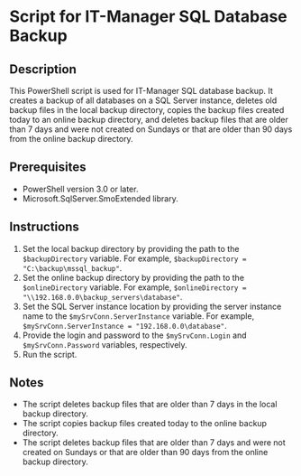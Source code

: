 # Script for IT-Manager SQL Database Backup

## Description
This PowerShell script is used for IT-Manager SQL database backup. It creates a backup of all databases on a SQL Server instance, deletes old backup files in the local backup directory, copies the backup files created today to an online backup directory, and deletes backup files that are older than 7 days and were not created on Sundays or that are older than 90 days from the online backup directory.

## Prerequisites
- PowerShell version 3.0 or later.
- Microsoft.SqlServer.SmoExtended library.

## Instructions
1. Set the local backup directory by providing the path to the `$backupDirectory` variable. For example, `$backupDirectory = "C:\backup\mssql_backup"`.
2. Set the online backup directory by providing the path to the `$onlineDirectory` variable. For example, `$onlineDirectory = "\\192.168.0.0\backup_servers\database"`.
3. Set the SQL Server instance location by providing the server instance name to the `$mySrvConn.ServerInstance` variable. For example, `$mySrvConn.ServerInstance = "192.168.0.0\database"`.
4. Provide the login and password to the `$mySrvConn.Login` and `$mySrvConn.Password` variables, respectively.
5. Run the script.

## Notes
- The script deletes backup files that are older than 7 days in the local backup directory.
- The script copies backup files created today to the online backup directory.
- The script deletes backup files that are older than 7 days and were not created on Sundays or that are older than 90 days from the online backup directory.
